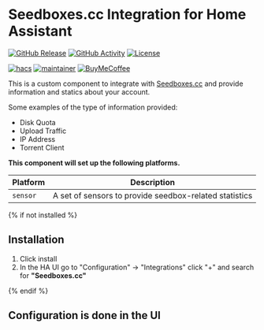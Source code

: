 # Seedboxes.cc Integration for Home Assistant

[![GitHub Release][releases-shield]][releases]
[![GitHub Activity][commits-shield]][commits]
[![License][license-shield]](LICENSE)

[![hacs][hacsbadge]][hacs]
[![maintainer][maintenance-shield]][maintainer]
[![BuyMeCoffee][buymecoffeebadge]][buymecoffee]

This is a custom component to integrate with [Seedboxes.cc](https://seedboxes.cc/) and provide information and statics about your account.

Some examples of the type of information provided:

* Disk Quota
* Upload Traffic
* IP Address
* Torrent Client

**This component will set up the following platforms.**

Platform | Description
-- | --
`sensor` | A set of sensors to provide seedbox-related statistics

{% if not installed %}
## Installation

1. Click install
2. In the HA UI go to "Configuration" -> "Integrations" click "+" and search for **"Seedboxes.cc"**

{% endif %}

## Configuration is done in the UI

<!---->

[buymecoffee]: https://www.buymeacoffee.com/swartjean
[buymecoffeebadge]: https://img.shields.io/badge/buy%20me%20a%20coffee-donate-yellow.svg?style=for-the-badge
[commits-shield]: https://img.shields.io/github/commit-activity/y/swartjean/ha-seedboxes-cc.svg?style=for-the-badge
[commits]: https://github.com/swartjean/ha-seedboxes-cc/commits/main
[hacs]: https://github.com/custom-components/hacs
[hacsbadge]: https://img.shields.io/badge/HACS-Custom-orange.svg?style=for-the-badge
[license-shield]: https://img.shields.io/github/license/swartjean/ha-seedboxes-cc.svg?style=for-the-badge
[maintenance-shield]: https://img.shields.io/badge/maintainer-Jean%20Swart%20%40swartjean-blue.svg?style=for-the-badge
[maintainer]: https://github.com/swartjean
[releases-shield]: https://img.shields.io/github/v/release/swartjean/ha-seedboxes-cc?style=for-the-badge
[releases]: https://github.com/swartjean/ha-seedboxes-cc/releases